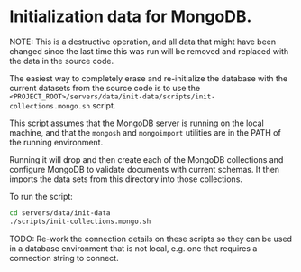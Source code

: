 # Initialization data for MongoDB.

NOTE: This is a destructive operation, and all data that might have been changed since the
last time this was run will be removed and replaced with the data in the source code.

The easiest way to completely erase and re-initialize the database with the current datasets
from the source code is to use the
`<PROJECT_ROOT>/servers/data/init-data/scripts/init-collections.mongo.sh` script.

This script assumes that the MongoDB server is running on the local machine, and that the `mongosh` and `mongoimport`
utilities are in the PATH of the running environment.

Running it will drop and then create each of the MongoDB collections and configure MongoDB to validate documents
with current schemas. It then imports the data sets from this directory into those collections.

To run the script:
```bash
cd servers/data/init-data
./scripts/init-collections.mongo.sh
```

TODO: Re-work the connection details on these scripts so they can be used in a database environment that is not 
local, e.g. one that requires a connection string to connect.
